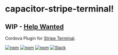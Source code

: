 # capacitor-stripe-terminal!

## WIP - [Help Wanted](https://github.com/eventOneHQ/capacitor-stripe-terminal/issues/1)

Cordova Plugin for [Stripe Terminal](https://stripe.com/terminal).

[![npm](https://img.shields.io/npm/l/capacitor-stripe-terminal.svg)](https://www.npmjs.com/package/capacitor-stripe-terminal/)
[![npm](https://img.shields.io/npm/dt/capacitor-stripe-terminal.svg)](https://www.npmjs.com/package/capacitor-stripe-terminal)
[![npm](https://img.shields.io/npm/dm/capacitor-stripe-terminal.svg)](https://www.npmjs.com/package/capacitor-stripe-terminal)
[![Slack](https://slack.event1.io/badge.svg)](https://slack.event1.io/)
